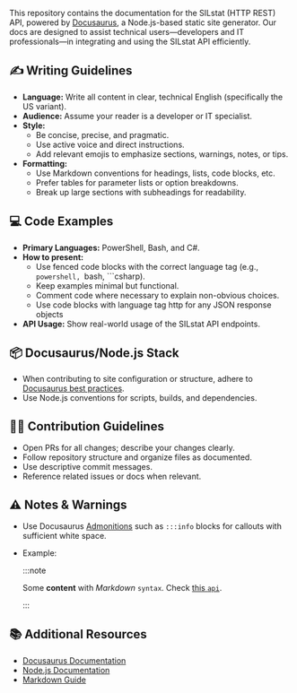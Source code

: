 This repository contains the documentation for the SILstat (HTTP REST) API, powered by [Docusaurus](https://docusaurus.io/), a Node.js-based static site generator. 
Our docs are designed to assist technical users—developers and IT professionals—in integrating and using the SILstat API efficiently.

## ✍️ Writing Guidelines

- **Language:** Write all content in clear, technical English (specifically the US variant).
- **Audience:** Assume your reader is a developer or IT specialist.
- **Style:**
  - Be concise, precise, and pragmatic.
  - Use active voice and direct instructions.
  - Add relevant emojis to emphasize sections, warnings, notes, or tips.
- **Formatting:**
  - Use Markdown conventions for headings, lists, code blocks, etc.
  - Prefer tables for parameter lists or option breakdowns.
  - Break up large sections with subheadings for readability.

## 💻 Code Examples

- **Primary Languages:** PowerShell, Bash, and C#.
- **How to present:**
  - Use fenced code blocks with the correct language tag (e.g., ```powershell, ```bash, ```csharp).
  - Keep examples minimal but functional.
  - Comment code where necessary to explain non-obvious choices.
  - Use code blocks with language tag http for any JSON response objects
- **API Usage:** Show real-world usage of the SILstat API endpoints.

## 📦 Docusaurus/Node.js Stack

- When contributing to site configuration or structure, adhere to [Docusaurus best practices](https://docusaurus.io/docs).
- Use Node.js conventions for scripts, builds, and dependencies.

## 🧑‍💻 Contribution Guidelines

- Open PRs for all changes; describe your changes clearly.
- Follow repository structure and organize files as documented.
- Use descriptive commit messages.
- Reference related issues or docs when relevant.

## ⚠️ Notes & Warnings

- Use Docusaurus [Admonitions](https://docusaurus.io/docs/markdown-features/admonitions) such as `:::info` blocks for callouts with sufficient white space.
- Example:

    :::note
    
    Some **content** with _Markdown_ `syntax`. Check [this `api`](#).
    
    :::

## 📚 Additional Resources

- [Docusaurus Documentation](https://docusaurus.io/docs)
- [Node.js Documentation](https://nodejs.org/en/docs)
- [Markdown Guide](https://www.markdownguide.org/)
